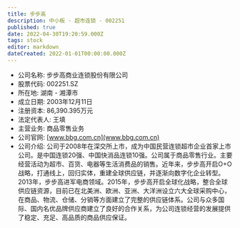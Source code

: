 ```yaml
---
title: 步步高
description: 中小板 - 超市连锁 - 002251
published: true
date: 2022-04-30T19:20:59.000Z
tags: stock
editor: markdown
dateCreated: 2022-01-01T00:00:00.000Z
---
```


- 公司名称: 步步高商业连锁股份有限公司
- 股票代码: 002251.SZ
- 所在地: 湖南 - 湘潭市
- 成立日期: 2003年12月11日
- 注册资本: 86,390.395万元
- 法定代表人: 王填
- 主营业务: 商品零售业务
- 公司官网: [www.bbg.com.cn](www.bbg.com.cn)
- 公司介绍: 公司于2008年在深交所上市，成为中国民营连锁超市企业首家上市公司。是中国连锁20强、中国快消品连锁10强。公司属于商品零售行业。主要经营活动为超市、百货、电器等生活消费品的销售。近年来，步步高开启O+O战略，打通线上，回归实体，重建全球供应链，并逐渐向数字化企业转型。2013年，步步高进军电商领域。2015年，步步高开启全球化战略，整合全球供应链资源，目前已在北美洲、欧洲、亚洲、大洋洲设立六大全球采购中心，在商品、物流、仓储、分销等方面建立了完整的供应链体系。公司与众多国际、国内名优品牌供应商建立了良好的合作关系，为公司连锁经营的发展提供了稳定、充足、高品质的商品供应保证。


